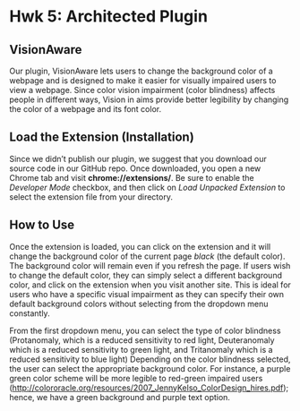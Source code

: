 # Hwk 5: Architected Plugin

## VisionAware
Our plugin, VisionAware lets users to change the background color of a webpage and is designed to make it easier for visually impaired users to view a webpage. Since color vision impairment (color blindness) affects people in different ways, Vision in aims provide better legibility by changing the color of a webpage and its font color. 

## Load the Extension (Installation)
Since we didn’t publish our plugin, we suggest that you download our source code in our GitHub repo. Once downloaded, you open a new Chrome tab and visit **chrome://extensions/**. Be sure to enable  the _Developer Mode_ checkbox, and then click on _Load Unpacked Extension_ to select the extension file from your directory.

## How to Use
Once the extension is loaded, you can click on the extension and it will change the background color of the current page _black_ (the default color). The background color will remain even if you refresh the page. If users wish to change the default color, they can simply select a different background color, and click on the extension when you visit another site. This is ideal for users who have a specific visual impairment as they can specify their own default background colors without selecting from the dropdown menu constantly. 

From the first dropdown menu, you can select the type of color blindness (Protanomaly, which is a reduced sensitivity to red light, Deuteranomaly which is a reduced sensitivity to green light, and Tritanomaly which is a reduced sensitivity to blue light) Depending on the color blindness selected, the user can select the appropriate background color. For instance, a purple green color scheme will be more legible to red-green impaired users (http://colororacle.org/resources/2007_JennyKelso_ColorDesign_hires.pdf); hence, we have a green background and purple text option.  
 

